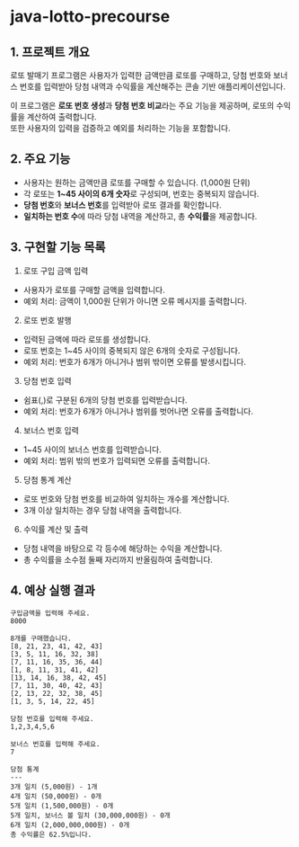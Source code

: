 # java-lotto-precourse

## 1. 프로젝트 개요
로또 발매기 프로그램은 사용자가 입력한 금액만큼 로또를 구매하고, 당첨 번호와 보너스 번호를 입력받아 당첨 내역과 수익률을 계산해주는 콘솔 기반 애플리케이션입니다.

이 프로그램은 **로또 번호 생성**과 **당첨 번호 비교**라는 주요 기능을 제공하며, 로또의 수익률을 계산하여 출력합니다.  
또한 사용자의 입력을 검증하고 예외를 처리하는 기능을 포함합니다.

## 2. 주요 기능
- 사용자는 원하는 금액만큼 로또를 구매할 수 있습니다. (1,000원 단위)
- 각 로또는 **1~45 사이의 6개 숫자**로 구성되며, 번호는 중복되지 않습니다.
- **당첨 번호**와 **보너스 번호**를 입력받아 로또 결과를 확인합니다.
- **일치하는 번호 수**에 따라 당첨 내역을 계산하고, 총 **수익률**을 제공합니다.

## 3. 구현할 기능 목록
1. 로또 구입 금액 입력
- 사용자가 로또를 구매할 금액을 입력합니다.
- 예외 처리: 금액이 1,000원 단위가 아니면 오류 메시지를 출력합니다.

2. 로또 번호 발행
- 입력된 금액에 따라 로또를 생성합니다.
- 로또 번호는 1~45 사이의 중복되지 않은 6개의 숫자로 구성됩니다.
- 예외 처리: 번호가 6개가 아니거나 범위 밖이면 오류를 발생시킵니다.

3. 당첨 번호 입력
- 쉼표(,)로 구분된 6개의 당첨 번호를 입력받습니다.
- 예외 처리: 번호가 6개가 아니거나 범위를 벗어나면 오류를 출력합니다.

4. 보너스 번호 입력
- 1~45 사이의 보너스 번호를 입력받습니다.
- 예외 처리: 범위 밖의 번호가 입력되면 오류를 출력합니다.

5. 당첨 통계 계산
- 로또 번호와 당첨 번호를 비교하여 일치하는 개수를 계산합니다.
- 3개 이상 일치하는 경우 당첨 내역을 출력합니다.

6. 수익률 계산 및 출력
- 당첨 내역을 바탕으로 각 등수에 해당하는 수익을 계산합니다.
- 총 수익률을 소수점 둘째 자리까지 반올림하여 출력합니다.

## 4. 예상 실행 결과
```
구입금액을 입력해 주세요.
8000

8개를 구매했습니다.
[8, 21, 23, 41, 42, 43] 
[3, 5, 11, 16, 32, 38] 
[7, 11, 16, 35, 36, 44] 
[1, 8, 11, 31, 41, 42] 
[13, 14, 16, 38, 42, 45] 
[7, 11, 30, 40, 42, 43] 
[2, 13, 22, 32, 38, 45] 
[1, 3, 5, 14, 22, 45]

당첨 번호를 입력해 주세요.
1,2,3,4,5,6

보너스 번호를 입력해 주세요.
7

당첨 통계
---
3개 일치 (5,000원) - 1개
4개 일치 (50,000원) - 0개
5개 일치 (1,500,000원) - 0개
5개 일치, 보너스 볼 일치 (30,000,000원) - 0개
6개 일치 (2,000,000,000원) - 0개
총 수익률은 62.5%입니다.
```